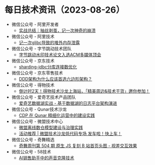 # 每日技术资讯（2023-08-26）

- 微信公众号 - 阿里开发者
  - [实战总结｜抽丝剥茧，记一次神奇的崩溃](https://mp.weixin.qq.com/s?__biz=MzIzOTU0NTQ0MA==&mid=2247534603&idx=1&sn=791ee5fc813bd5e78da550c499f6589e)
- 微信公众号 - 阿里技术
  - [记一次glibc导致的堆外内存泄露](https://mp.weixin.qq.com/s?__biz=Mzg4NTczNzg2OA==&mid=2247497171&idx=1&sn=ebcb67ed20d800802ae502fdfc72312c)
- 微信公众号 - 字节跳动技术团队
  - [字节跳动水印技术论文入选ACM多媒体顶会](https://mp.weixin.qq.com/s?__biz=MzI1MzYzMjE0MQ==&mid=2247503644&idx=1&sn=233e5c2d6469e3522f705ab9f8cd04f7)
- 微信公众号 - 京东技术
  - [sharding-jdbc分库连接数优化](https://mp.weixin.qq.com/s?__biz=MzU1MzE2NzIzMg==&mid=2247492708&idx=1&sn=3f911e3b2b173c2b7b264a92d0a6f1f3)
- 微信公众号 - 京东零售技术
  - [DDD架构为什么应该首选六边形架构？](https://mp.weixin.qq.com/s?__biz=MzUyMDAxMjQ3Ng==&mid=2247502420&idx=1&sn=dc4145e928b2696b09f8962d30beb851)
- 微信公众号 - 得物技术
  - [倒计时2天！得物技术沙龙上海站，「精美周边&技术干货」邀你参加！](https://mp.weixin.qq.com/s?__biz=MzkxNTE3ODU0NA==&mid=2247496998&idx=1&sn=6a4f4f233b5b8146d8b93410fa3fb894)
- 微信公众号 - 爱奇艺技术产品团队
  - [爱奇艺数据湖实战 - 基于数据湖的日志平台架构演进](https://mp.weixin.qq.com/s?__biz=MzI0MjczMjM2NA==&mid=2247497555&idx=1&sn=fc6522b38e5289fa47ffbade0920287d)
- 微信公众号 - Qunar技术沙龙
  - [CDP 在 Qunar 精细化运营中的建设实践](https://mp.weixin.qq.com/s?__biz=MzA3NDcyMTQyNQ==&mid=2649276041&idx=1&sn=a935aa14280c7035f66795a594428d9b)
- 微信公众号 - 微盟技术中心
  - [微盟离线数仓模型建设与治理实践](https://mp.weixin.qq.com/s?__biz=MzU0NzE3MTMwNA==&mid=2247486350&idx=1&sn=f50ac7a601c1bdc5815ca835ecd50558)
  - [活动推荐 | 微盟技术沙龙低代码专场 发车啦！快上车！](https://mp.weixin.qq.com/s?__biz=MzU0NzE3MTMwNA==&mid=2247486350&idx=2&sn=410a502f005ced5de132d38612496285)
- 微信公众号 - 奇舞精选
  - [奇舞周刊第 504 期 原生 JS 复刻 B 站首页头图 - 视差交互效果](https://mp.weixin.qq.com/s?__biz=Mzg4MTYwMzY1Mw==&mid=2247508895&idx=1&sn=0b4d91db13a4b3aab2c599d78d88a1c4)
- 微信公众号 - 58技术
  - [​AI销售助手中的声音克隆技术](https://mp.weixin.qq.com/s?__biz=MzI1NDc5MzIxMw==&mid=2247497096&idx=1&sn=24c3e798ef1bcf1f0be667ff151cdbb2)
